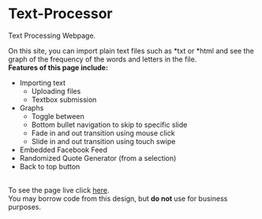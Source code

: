 # Text-Processor
Text Processing Webpage.

On this site, you can import plain text files such as *txt or *html and see the graph of the frequency of the words and letters 
in the file.
<br>
<b>Features of this page include:</b>
<ul>
<li> Importing text 
<ul>
<li> Uploading files </li>
<li> Textbox submission </li> </ul> </li>
<li> Graphs <br>
<ul>
<li> Toggle between </li>
<li> Bottom bullet navigation to skip to specific slide </li>
<li> Fade in and out transition using mouse click </li>
<li> Slide in and out transition using touch swipe </li>
</ul>
</li>
<li> Embedded Facebook Feed </li>
<li> Randomized Quote Generator (from a selection) </li>
<li> Back to top button </li>
</ul>
</br>
To see the page live click <a href="http://abri-sports.com/william/Responsive/" target="_blank">here</a>.
</br>
You may borrow code from this design, but <b> do not </b> use for business purposes.
